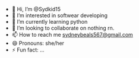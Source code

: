 - 👋 Hi, I’m @Sydkid15
- 👀 I’m interested in softwear developing 
- 🌱 I’m currently learning python
- 💞️ I’m looking to collaborate on nothing rn.
- 📫 How to reach me sydneybeals567@gmail.com
- 😄 Pronouns: she/her
- ⚡ Fun fact: ...

<!---
Sydkid15/Sydkid15 is a ✨ special ✨ repository because its `README.md` (this file) appears on your GitHub profile.
You can click the Preview link to take a look at your changes.
--->
